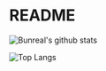# README

![Bunreal's github stats](https://github-readme-stats.vercel.app/api?username=Bunreal&theme=graywhite)

![Top Langs](https://github-readme-stats.vercel.app/api/top-langs/?username=Bunreal&theme=graywhite)
